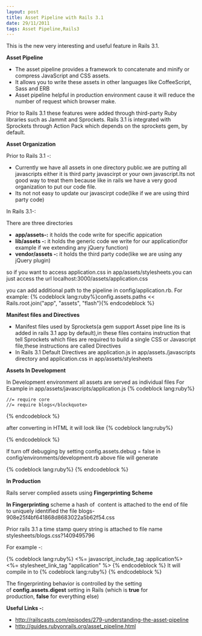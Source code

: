 ```yaml
---
layout: post
title: Asset Pipeline with Rails 3.1
date: 29/11/2011
tags: Asset Pipeline,Rails3
---
```


<p>
This is the new very interesting and useful  feature in Rails 3.1.
</p>

<strong>Asset Pipeline</strong>
<ul>
    <li>The asset pipeline provides a framework to concatenate and minify or compress JavaScript and CSS assets.</li>
    <li>It allows you to write these assets in other languages like CoffeeScript, Sass and ERB</li>
    <li>Asset pipeline helpful in production environment cause it will reduce the number of request which browser make.</li>
</ul>
<!--more-->

<p>Prior to Rails 3.1 these features were added through third-party Ruby libraries such as Jammit and Sprockets. Rails 3.1 is integrated with Sprockets through Action Pack which depends on the sprockets gem, by default.</p>

<strong>Asset Organization</strong>
<div>Prior to Rails 3.1 -:</div>
<ul>
	<li>Currently we have all assets in one directory public.we are putting all javascripts either it is third party javascirpt or your own javascript.Its not good way to treat them because like in rails we have a very good organization to put our code file.</li>
	<li>Its not not easy to update our javascirpt code(like if we are using third party code)</li>
</ul>
In Rails 3.1-:

There are three directories
<ul>
	<li><strong>app/assets-:</strong> it holds the code write for specific appication</li>
	<li><strong>lib/assets -:</strong> it holds the generic code we write for our application(for example if we extending any jQuery function)</li>
	<li><strong>vendor/assets -:</strong> it holds the third party code(like we are using any jQuery plugin)</li>
</ul>
<p>so if you want to access application.css in app/assets/stylesheets.you can just access the url localhost:3000/assets/application.css</p>
<p>
you can add additional path to the pipeline in config/application.rb. For example:
{% codeblock lang:ruby%}config.assets.paths << Rails.root.join("app", "assets", "flash"){% endcodeblock %}
</p>
<strong>Manifest files and Directives</strong>
<ul>
	<li>Manifest files used by Sprockets(a gem support Asset pipe line its is added in rails 3.1 app by default),in these files contains instruction that tell Sprockets which files are required to build a single CSS or Javascript file,these instructions are called Directives</li>
	<li>In Rails 3.1 Default Directives are application.js in app/assets./javascripts directory and application.css in app/assets/stylesheets</li>
</ul>
<strong>Assets In Development </strong>
<p>
In Development environment all assets are served as individual files
For Example in app/assets/javascripts/application.js
{% codeblock lang:ruby%}

    //= require core
    //= require blogs</blockquote>
{% endcodeblock %}


after converting in HTML it will look like
 {% codeblock lang:ruby%}
    <script src="/assets/core.js?body=1" type="text/javascript"></script>
    <script src="/assets/blogs.js?body=1" type="text/javascript"></script>

{% endcodeblock %}
<p>If turn off debugging by setting config.assets.debug = false in config/environments/development.rb
above file will generate</p>
 {% codeblock lang:ruby%}
    <script src="/assets/application.js?body=1" type="text/javascript"></script>
    {% endcodeblock %}

<strong>In Production</strong>
<p>
Rails server complied assets using <strong>Fingerprinting Scheme</strong>
</p>
<p>
<strong>In Fingerprinting</strong> scheme a hash of  content is attached to the end of file to uniquely identified the file
blogs-908e25f4bf641868d8683022a5b62f54.css
</p>
<p>
Prior rails 3.1 a time stamp query string is attached to file name
<span>stylesheets/blogs.css?1409495796</span>
</p>

<p>For example -:</p>
{% codeblock lang:ruby%}
    <%= javascript_include_tag :application%>
    <%= stylesheet_link_tag "application" %>
 {% endcodeblock %}
It will compile in to
     {% codeblock lang:ruby%}
    <script src="/assets/application-908e25f4bf641868d8683022a5b62f54.js" type ="text/javascript"></script>
    <link href="/assets/application-4dd5b109ee3439da54f5bdfd78a80473.css" media="screen" rel="stylesheet" type="text/css">
  {% endcodeblock %}
<p>
The fingerprinting behavior is controlled by the setting of <b>config.assets.digest</b> setting in Rails (which is <b>true</b> for production, <b>false</b> for everything else)
</p>
<strong>Useful Links -:</strong>

<ul>
<li>
  <a href="http://railscasts.com/episodes/279-understanding-the-asset-pipeline" target="_blank">http://railscasts.com/episodes/279-understanding-the-asset-pipeline</a>
</li>
<li><a href="http://guides.rubyonrails.org/asset_pipeline.html" target="_blank">http://guides.rubyonrails.org/asset_pipeline.html</a></li>
</ul>
